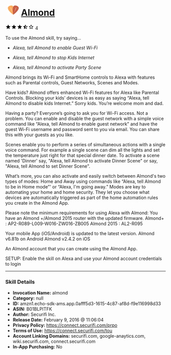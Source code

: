 # &nbsp;<img src="skill_icon" alt="Almond icon" width="36"> [Almond](http://alexa.amazon.com/#skills/amzn1.echo-sdk-ams.app.0afff5d3-1615-4c87-af8d-f9e116998d33)
![3.5 stars](../../images/ic_star_black_18dp_1x.png)![3.5 stars](../../images/ic_star_black_18dp_1x.png)![3.5 stars](../../images/ic_star_black_18dp_1x.png)![3.5 stars](../../images/ic_star_half_black_18dp_1x.png)![3.5 stars](../../images/ic_star_border_black_18dp_1x.png) 4

To use the Almond skill, try saying...

* *Alexa, tell Almond to enable Guest Wi-Fi*

* *Alexa, tell Almond to stop Kids Internet*

* *Alexa, tell Almond to activate Party Scene*

Almond brings its Wi-Fi and SmartHome controls to Alexa with features such as Parental controls, Guest Networks, Scenes and Modes.

Have kids? Almond offers enhanced Wi-Fi features for Alexa like Parental Controls. Blocking your kids’ devices is as easy as saying “Alexa, tell Almond to disable kids Internet.” Sorry kids. You’re welcome mom and dad.

Having a party? Everyone’s going to ask you for Wi-Fi access. Not a problem. You can enable and disable the guest network with a simple voice command like “Alexa, tell Almond to enable guest network” and have the guest Wi-Fi username and password sent to you via email. You can share this with your guests as you like.

Scenes enable you to perform a series of simultaneous actions with a single voice command. For example a single scene can dim all the lights and set the temperature just right for that special dinner date. To activate a scene named 'Dinner' say, "Alexa, tell Almond to activate Dinner Scene" or say, "Alexa, tell Almond to set Dinner Scene". 

What’s more, you can also activate and easily switch between Almond's two types of modes: Home and Away using commands like “Alexa, tell Almond to be in Home mode”' or “Alexa, I'm going away.” Modes are key to automating your home and home security. They let you choose what devices are automatically triggered as part of the home automation rules you create in the Almond App.

Please note the minimum requirements for using Alexa with Almond:
You have an Almond +/Almond 2015 router with the updated firmware.
Almond+ : AP2-R089-L009-W016-ZW016-ZB005
Almond 2015 : AL2-R095

Your mobile App (iOS/Android) is updated to the latest version.
Almond v6.81b on Android
Almond v2.4.2 on iOS

An Almond account that you can create using the Almond App.

SETUP: Enable the skill on Alexa and use your Almond account credentials to login

***

### Skill Details

* **Invocation Name:** almond
* **Category:** null
* **ID:** amzn1.echo-sdk-ams.app.0afff5d3-1615-4c87-af8d-f9e116998d33
* **ASIN:** B01BLPITFK
* **Author:** Securifi Inc.
* **Release Date:** February 9, 2016 @ 11:06:04
* **Privacy Policy:** https://connect.securifi.com/prpo
* **Terms of Use:** https://connect.securifi.com/tou
* **Account Linking Domains:** securifi.com, google-anaytics.com, wiki.securifi.com, connect.securifi.com
* **In-App Purchasing:** No
